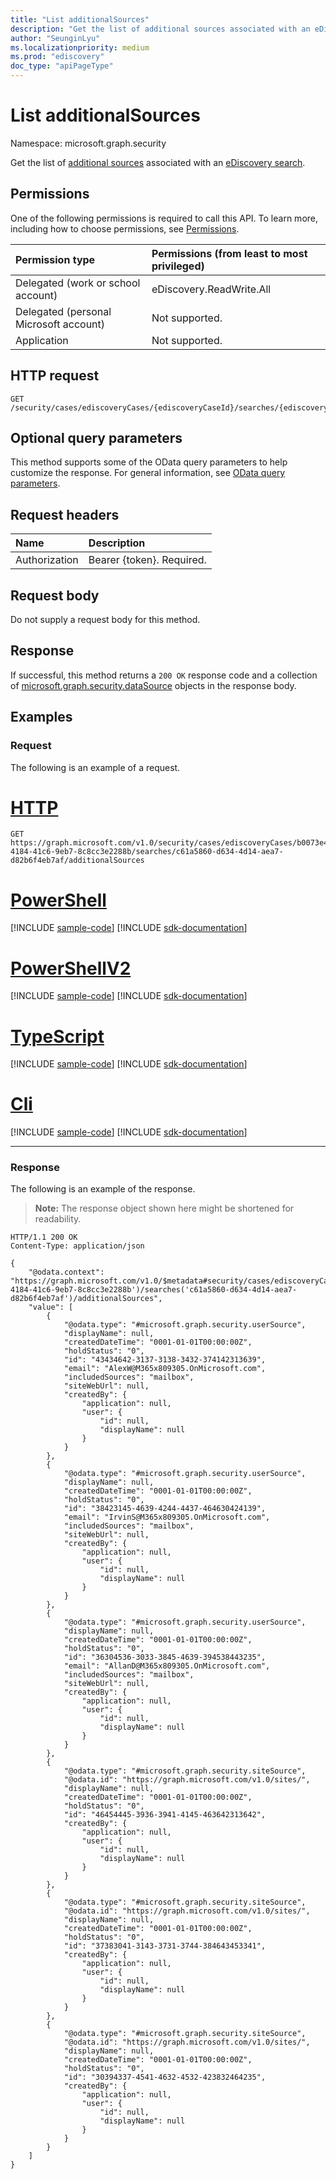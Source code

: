 ```yaml
---
title: "List additionalSources"
description: "Get the list of additional sources associated with an eDiscovery search."
author: "SeunginLyu"
ms.localizationpriority: medium
ms.prod: "ediscovery"
doc_type: "apiPageType"
---
```


# List additionalSources
Namespace: microsoft.graph.security



Get the list of [additional sources](../resources/security-datasource.md) associated with an [eDiscovery search](../resources/security-ediscoverysearch.md).

## Permissions
One of the following permissions is required to call this API. To learn more, including how to choose permissions, see [Permissions](/graph/permissions-reference).

|Permission type|Permissions (from least to most privileged)|
|:---|:---|
|Delegated (work or school account)|eDiscovery.ReadWrite.All|
|Delegated (personal Microsoft account)|Not supported.|
|Application|Not supported.|

## HTTP request

<!-- {
  "blockType": "ignored"
}
-->
``` http
GET /security/cases/ediscoveryCases/{ediscoveryCaseId}/searches/{ediscoverySearchId}/additionalSources
```

## Optional query parameters
This method supports some of the OData query parameters to help customize the response. For general information, see [OData query parameters](/graph/query-parameters).

## Request headers
|Name|Description|
|:---|:---|
|Authorization|Bearer {token}. Required.|

## Request body
Do not supply a request body for this method.

## Response

If successful, this method returns a `200 OK` response code and a collection of [microsoft.graph.security.dataSource](../resources/security-datasource.md) objects in the response body.

## Examples

### Request
The following is an example of a request.

# [HTTP](#tab/http)
<!-- {
  "blockType": "request",
  "name": "list_ediscovery_additionasourece_caseID_searchID"
}
-->
``` http
GET https://graph.microsoft.com/v1.0/security/cases/ediscoveryCases/b0073e4e-4184-41c6-9eb7-8c8cc3e2288b/searches/c61a5860-d634-4d14-aea7-d82b6f4eb7af/additionalSources
```

# [PowerShell](#tab/powershell)
[!INCLUDE [sample-code](../includes/snippets/powershell/list-ediscovery-additionasourece-caseid-searchid-powershell-snippets.md)]
[!INCLUDE [sdk-documentation](../includes/snippets/snippets-sdk-documentation-link.md)]

# [PowerShellV2](#tab/powershellv2)
[!INCLUDE [sample-code](../includes/snippets/powershellv2/list-ediscovery-additionasourece-caseid-searchid-powershellv2-snippets.md)]
[!INCLUDE [sdk-documentation](../includes/snippets/snippets-sdk-documentation-link.md)]

# [TypeScript](#tab/typescript)
[!INCLUDE [sample-code](../includes/snippets/typescript/list-ediscovery-additionasourece-caseid-searchid-typescript-snippets.md)]
[!INCLUDE [sdk-documentation](../includes/snippets/snippets-sdk-documentation-link.md)]

# [Cli](#tab/cli)
[!INCLUDE [sample-code](../includes/snippets/cli/list-ediscovery-additionasourece-caseid-searchid-cli-snippets.md)]
[!INCLUDE [sdk-documentation](../includes/snippets/snippets-sdk-documentation-link.md)]

---

### Response
The following is an example of the response.
>**Note:** The response object shown here might be shortened for readability.
<!-- {
  "blockType": "response",
  "truncated": true,
  "@odata.type": "Collection(microsoft.graph.security.ediscoveryNoncustodialDataSource)"
}
-->
``` http
HTTP/1.1 200 OK
Content-Type: application/json

{
    "@odata.context": "https://graph.microsoft.com/v1.0/$metadata#security/cases/ediscoveryCases('b0073e4e-4184-41c6-9eb7-8c8cc3e2288b')/searches('c61a5860-d634-4d14-aea7-d82b6f4eb7af')/additionalSources",
    "value": [
        {
            "@odata.type": "#microsoft.graph.security.userSource",
            "displayName": null,
            "createdDateTime": "0001-01-01T00:00:00Z",
            "holdStatus": "0",
            "id": "43434642-3137-3138-3432-374142313639",
            "email": "AlexW@M365x809305.OnMicrosoft.com",
            "includedSources": "mailbox",
            "siteWebUrl": null,
            "createdBy": {
                "application": null,
                "user": {
                    "id": null,
                    "displayName": null
                }
            }
        },
        {
            "@odata.type": "#microsoft.graph.security.userSource",
            "displayName": null,
            "createdDateTime": "0001-01-01T00:00:00Z",
            "holdStatus": "0",
            "id": "38423145-4639-4244-4437-464630424139",
            "email": "IrvinS@M365x809305.OnMicrosoft.com",
            "includedSources": "mailbox",
            "siteWebUrl": null,
            "createdBy": {
                "application": null,
                "user": {
                    "id": null,
                    "displayName": null
                }
            }
        },
        {
            "@odata.type": "#microsoft.graph.security.userSource",
            "displayName": null,
            "createdDateTime": "0001-01-01T00:00:00Z",
            "holdStatus": "0",
            "id": "36304536-3033-3845-4639-394538443235",
            "email": "AllanD@M365x809305.OnMicrosoft.com",
            "includedSources": "mailbox",
            "siteWebUrl": null,
            "createdBy": {
                "application": null,
                "user": {
                    "id": null,
                    "displayName": null
                }
            }
        },
        {
            "@odata.type": "#microsoft.graph.security.siteSource",
            "@odata.id": "https://graph.microsoft.com/v1.0/sites/",
            "displayName": null,
            "createdDateTime": "0001-01-01T00:00:00Z",
            "holdStatus": "0",
            "id": "46454445-3936-3941-4145-463642313642",
            "createdBy": {
                "application": null,
                "user": {
                    "id": null,
                    "displayName": null
                }
            }
        },
        {
            "@odata.type": "#microsoft.graph.security.siteSource",
            "@odata.id": "https://graph.microsoft.com/v1.0/sites/",
            "displayName": null,
            "createdDateTime": "0001-01-01T00:00:00Z",
            "holdStatus": "0",
            "id": "37383041-3143-3731-3744-384643453341",
            "createdBy": {
                "application": null,
                "user": {
                    "id": null,
                    "displayName": null
                }
            }
        },
        {
            "@odata.type": "#microsoft.graph.security.siteSource",
            "@odata.id": "https://graph.microsoft.com/v1.0/sites/",
            "displayName": null,
            "createdDateTime": "0001-01-01T00:00:00Z",
            "holdStatus": "0",
            "id": "30394337-4541-4632-4532-423832464235",
            "createdBy": {
                "application": null,
                "user": {
                    "id": null,
                    "displayName": null
                }
            }
        }
    ]
}
```

